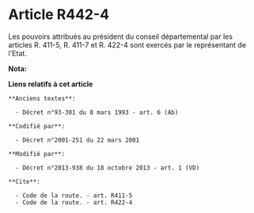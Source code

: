 # Article R442-4

Les pouvoirs attribués au président du conseil départemental par les articles R. 411-5, R. 411-7 et R. 422-4 sont exercés par
le représentant de l'Etat.

**Nota:**



**Liens relatifs à cet article**

	**Anciens textes**:

	  - Décret n°93-301 du 8 mars 1993 - art. 6 (Ab)

	**Codifié par**:

	  - Décret n°2001-251 du 22 mars 2001

	**Modifié par**:

	  - Décret n°2013-938 du 18 octobre 2013 - art. 1 (VD)

	**Cite**:

	  - Code de la route. - art. R411-5
	  - Code de la route. - art. R422-4
